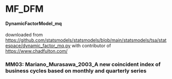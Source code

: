 # MF_DFM
#### DynamicFactorModel_mq 
downloaded from https://github.com/statsmodels/statsmodels/blob/main/statsmodels/tsa/statespace/dynamic_factor_mq.py
with contributor of https://www.chadfulton.com/
### MM03: Mariano_Murasawa_2003_A new coincident index of business cycles based on monthly and quarterly series
